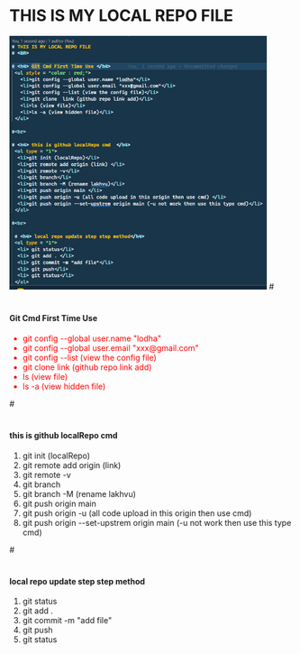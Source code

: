 # THIS IS MY LOCAL REPO FILE
<img src = "GitCmd.png" alt = "cmdPic" widht="500px" height = "450px">
# <BR>

# <h4> Git Cmd First Time Use </h4>
 <ul style = "color : red;">
   <li>git config --global user.name "lodha"</li>  
   <li>git config --global user.email "xxx@gmail.com"</li>  
   <li>git config --list (view the config file)</li>  
   <li>git clone  link (github repo link add)</li> 
   <li>ls (view file)</li> 
   <li>ls -a (view hidden file)</li> 
 </ul>

#<br>

# <h4> this is github localRepo cmd  </h4>
 <ol type = "1">
  <li>git init (localRepo)</li>
  <li>git remote add origin (link) </li>
  <li>git remote -v</li>
  <li>git branch</li>
  <li>git branch -M (rename lakhvu)</li>
  <li>git push origin main </li>
  <li>git push origin -u (all code upload in this origin then use cmd) </li>
  <li>git push origin --set-upstrem origin main (-u not work then use this type cmd)</li>
 </ol>

#<br>

 # <h4> local repo update step step method</h4>
 <ol type = "1">
  <li> git status</li>
  <li> git add . </li>
  <li> git commit -m "add file"</li>
  <li> git push</li>
  <li> git status</li>
 </ol>



